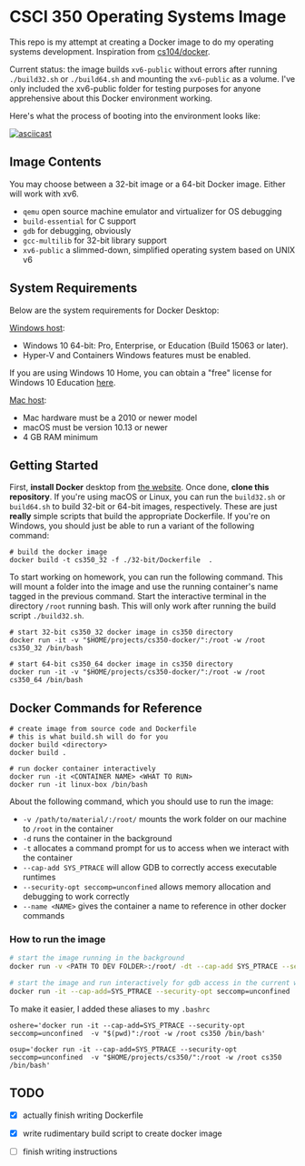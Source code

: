 # CSCI 350 Operating Systems Image

This repo is my attempt at creating a Docker image to do my operating systems
development. Inspiration from [cs104/docker](https://github.com/csci104/docker).

Current status: the image builds `xv6-public` without errors after running
`./build32.sh` or `./build64.sh` and mounting the `xv6-public` as a volume.
I've only included the xv6-public folder for testing purposes for anyone
apprehensive about this Docker environment working.

Here's what the process of booting into the environment looks like:

[![asciicast](https://asciinema.org/a/5J991uMx9h0pa5oJipuCGSRKn.svg)](https://asciinema.org/a/5J991uMx9h0pa5oJipuCGSRKn?t=7)

## Image Contents

You may choose between a 32-bit image or a 64-bit Docker image. Either will
work with xv6.

- `qemu` open source machine emulator and virtualizer for OS debugging
- `build-essential` for C support
- `gdb` for debugging, obviously
- `gcc-multilib` for 32-bit library support
- `xv6-public` a slimmed-down, simplified operating system based on UNIX v6

## System Requirements

Below are the system requirements for Docker Desktop:

[Windows host](https://docs.docker.com/docker-for-windows/install/):

- Windows 10 64-bit: Pro, Enterprise, or Education (Build 15063 or later).
- Hyper-V and Containers Windows features must be enabled.

If you are using Windows 10 Home, you can obtain a "free" license for Windows 10 Education [here](https://viterbiit.usc.edu/services/hardware-software/microsoft-imagine-downloads/).

[Mac host](https://docs.docker.com/docker-for-mac/install/):

- Mac hardware must be a 2010 or newer model
- macOS must be version 10.13 or newer
- 4 GB RAM minimum


## Getting Started

First, **install Docker** desktop from [the website](https://www.docker.com/products/docker-desktop).
Once done, **clone this repository**. If you're using macOS or Linux, you can run the `build32.sh` or `build64.sh` to build 32-bit or 64-bit images, respectively. These are just **really** simple scripts that build the appropriate Dockerfile. If you're on Windows, you should just be able to run a variant of the following command:

```shell
# build the docker image
docker build -t cs350_32 -f ./32-bit/Dockerfile  .
```

To start working on homework, you can run the following command. This
will mount a folder into the image and use the running container's name
tagged in the previous command. Start the interactive terminal in the
directory `/root` running bash. This will only work after running
the build script `./build32.sh`.

```shell
# start 32-bit cs350_32 docker image in cs350 directory
docker run -it -v "$HOME/projects/cs350-docker/":/root -w /root cs350_32 /bin/bash

# start 64-bit cs350_64 docker image in cs350 directory
docker run -it -v "$HOME/projects/cs350-docker/":/root -w /root cs350_64 /bin/bash
```

## Docker Commands for Reference

```shell
# create image from source code and Dockerfile
# this is what build.sh will do for you
docker build <directory>
docker build .

# run docker container interactively
docker run -it <CONTAINER NAME> <WHAT TO RUN>
docker run -it linux-box /bin/bash
```

About the following command, which you should use to run the image:

- `-v /path/to/material/:/root/` mounts the work folder on our machine to `/root` in the container
- `-d` runs the container in the background
- `-t` allocates a command prompt for us to access when we interact with the container
- `--cap-add SYS_PTRACE` will allow GDB to correctly access executable runtimes
- `--security-opt seccomp=unconfined` allows memory allocation and debugging to work correctly
- `--name <NAME>` gives the container a name to reference in other docker commands


### How to run the image

```bash
# start the image running in the background
docker run -v <PATH TO DEV FOLDER>:/root/ -dt --cap-add SYS_PTRACE --security-opt seccomp=unconfined --name cs350 cs350_<32 OR 64>

# start the image and run interactively for gdb access in the current working directory
docker run -it --cap-add=SYS_PTRACE --security-opt seccomp=unconfined  -v "$(pwd)":/root -w /root cs350 /bin/bash
```

To make it easier, I added these aliases to my `.bashrc`

```shell
oshere='docker run -it --cap-add=SYS_PTRACE --security-opt seccomp=unconfined  -v "$(pwd)":/root -w /root cs350 /bin/bash'

osup='docker run -it --cap-add=SYS_PTRACE --security-opt seccomp=unconfined  -v "$HOME/projects/cs350/":/root -w /root cs350 /bin/bash'

```

## TODO

- [x] actually finish writing Dockerfile
- [x] write rudimentary build script to create docker image
- [ ] finish writing instructions

